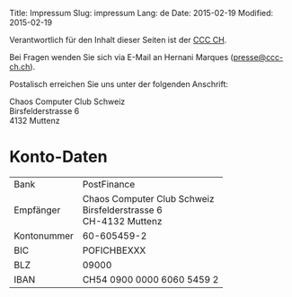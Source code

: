 Title: Impressum
Slug: impressum
Lang: de
Date: 2015-02-19
Modified: 2015-02-19

Verantwortlich für den Inhalt dieser Seiten ist der 
[CCC CH](/). 

Bei Fragen wenden Sie sich via E-Mail an 
Hernani Marques ([presse@ccc-ch.ch](mailto:presse@ccc-ch.ch)).

Postalisch erreichen Sie uns unter der folgenden Anschrift:

Chaos Computer Club Schweiz<br/>
Birsfelderstrasse 6<br/>
4132 Muttenz

# Konto-Daten

<table><tbody>
<tr><td>Bank</td><td>PostFinance</td></tr>
<tr><td>Empfänger</td><td>Chaos Computer Club Schweiz<br/>Birsfelderstrasse 6<br/>CH-4132 Muttenz</td></tr>
<tr><td>Kontonummer</td><td>60-605459-2</td></tr>
<tr><td>BIC</td><td>POFICHBEXXX</td></tr>
<tr><td>BLZ</td><td>09000</td></tr>
<tr><td>IBAN</td><td>CH54 0900 0000 6060 5459 2</td></tr>
</tbody></table>
